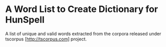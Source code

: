 # A Word List to Create Dictionary for HunSpell

A list of unique and valid words extracted from the corpora released under tscorpus [http://tscorpus.com] project.
